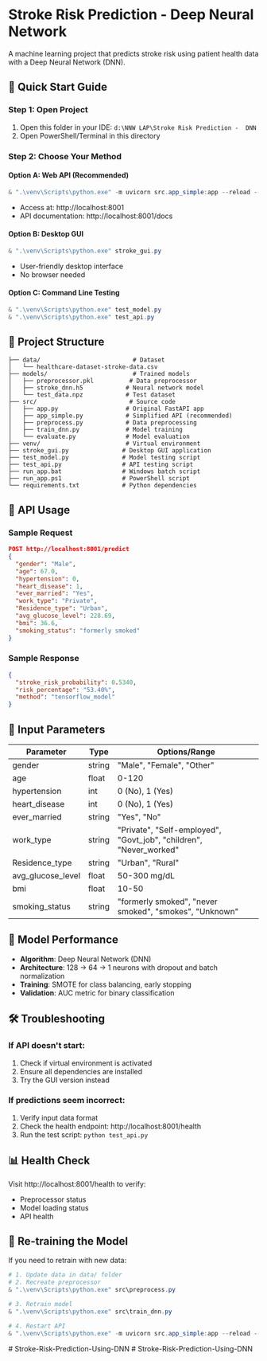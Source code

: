 # Stroke Risk Prediction - Deep Neural Network

A machine learning project that predicts stroke risk using patient health data with a Deep Neural Network (DNN).

## 🚀 Quick Start Guide

### Step 1: Open Project
1. Open this folder in your IDE: `d:\NNW LAP\Stroke Risk Prediction -  DNN`
2. Open PowerShell/Terminal in this directory

### Step 2: Choose Your Method

#### Option A: Web API (Recommended)
```powershell
& ".\venv\Scripts\python.exe" -m uvicorn src.app_simple:app --reload --host 0.0.0.0 --port 8001
```
- Access at: http://localhost:8001
- API documentation: http://localhost:8001/docs

#### Option B: Desktop GUI
```powershell
& ".\venv\Scripts\python.exe" stroke_gui.py
```
- User-friendly desktop interface
- No browser needed

#### Option C: Command Line Testing
```powershell
& ".\venv\Scripts\python.exe" test_model.py
& ".\venv\Scripts\python.exe" test_api.py
```

## 📁 Project Structure

```
├── data/                          # Dataset
│   └── healthcare-dataset-stroke-data.csv
├── models/                        # Trained models
│   ├── preprocessor.pkl          # Data preprocessor
│   ├── stroke_dnn.h5            # Neural network model
│   └── test_data.npz            # Test dataset
├── src/                          # Source code
│   ├── app.py                   # Original FastAPI app
│   ├── app_simple.py            # Simplified API (recommended)
│   ├── preprocess.py            # Data preprocessing
│   ├── train_dnn.py             # Model training
│   └── evaluate.py              # Model evaluation
├── venv/                        # Virtual environment
├── stroke_gui.py               # Desktop GUI application
├── test_model.py               # Model testing script
├── test_api.py                 # API testing script
├── run_app.bat                 # Windows batch script
├── run_app.ps1                 # PowerShell script
└── requirements.txt            # Python dependencies
```

## 🔧 API Usage

### Sample Request
```json
POST http://localhost:8001/predict
{
  "gender": "Male",
  "age": 67.0,
  "hypertension": 0,
  "heart_disease": 1,
  "ever_married": "Yes",
  "work_type": "Private",
  "Residence_type": "Urban",
  "avg_glucose_level": 228.69,
  "bmi": 36.6,
  "smoking_status": "formerly smoked"
}
```

### Sample Response
```json
{
  "stroke_risk_probability": 0.5340,
  "risk_percentage": "53.40%",
  "method": "tensorflow_model"
}
```

## 🏥 Input Parameters

| Parameter | Type | Options/Range |
|-----------|------|---------------|
| gender | string | "Male", "Female", "Other" |
| age | float | 0-120 |
| hypertension | int | 0 (No), 1 (Yes) |
| heart_disease | int | 0 (No), 1 (Yes) |
| ever_married | string | "Yes", "No" |
| work_type | string | "Private", "Self-employed", "Govt_job", "children", "Never_worked" |
| Residence_type | string | "Urban", "Rural" |
| avg_glucose_level | float | 50-300 mg/dL |
| bmi | float | 10-50 |
| smoking_status | string | "formerly smoked", "never smoked", "smokes", "Unknown" |

## 🎯 Model Performance

- **Algorithm**: Deep Neural Network (DNN)
- **Architecture**: 128 → 64 → 1 neurons with dropout and batch normalization
- **Training**: SMOTE for class balancing, early stopping
- **Validation**: AUC metric for binary classification

## 🛠️ Troubleshooting

### If API doesn't start:
1. Check if virtual environment is activated
2. Ensure all dependencies are installed
3. Try the GUI version instead

### If predictions seem incorrect:
1. Verify input data format
2. Check the health endpoint: http://localhost:8001/health
3. Run the test script: `python test_api.py`

## 📊 Health Check

Visit http://localhost:8001/health to verify:
- Preprocessor status
- Model loading status
- API health

## 🔄 Re-training the Model

If you need to retrain with new data:

```powershell
# 1. Update data in data/ folder
# 2. Recreate preprocessor
& ".\venv\Scripts\python.exe" src\preprocess.py

# 3. Retrain model
& ".\venv\Scripts\python.exe" src\train_dnn.py

# 4. Restart API
& ".\venv\Scripts\python.exe" -m uvicorn src.app_simple:app --reload --host 0.0.0.0 --port 8001
```
#   S t r o k e - R i s k - P r e d i c t i o n - U s i n g - D N N  
 #   S t r o k e - R i s k - P r e d i c t i o n - U s i n g - D N N  
 